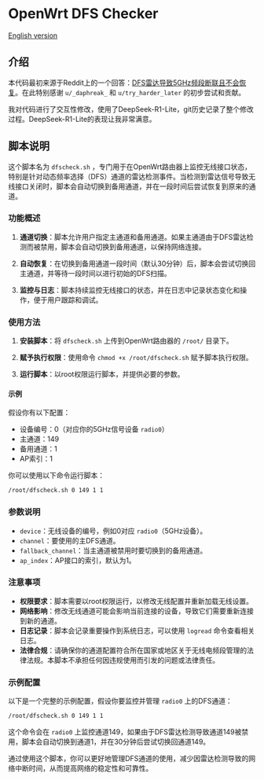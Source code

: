 # OpenWrt DFS Checker

[English version](README_en.md)

## 介绍

本代码最初来源于Reddit上的一个回答：[DFS雷达导致5GHz频段断联且不会恢复](https://www.reddit.com/r/openwrt/comments/rs9pit/dfs_radar_causes_5ghz_to_drop_and_it_doesnt_come/)。在此特别感谢 `u/_daphreak_` 和 `u/try_harder_later` 的初步尝试和贡献。

我对代码进行了交互性修改，使用了DeepSeek-R1-Lite，git历史记录了整个修改过程。DeepSeek-R1-Lite的表现让我非常满意。

## 脚本说明

这个脚本名为 `dfscheck.sh` ，专门用于在OpenWrt路由器上监控无线接口状态，特别是针对动态频率选择（DFS）通道的雷达检测事件。当检测到雷达信号导致无线接口关闭时，脚本会自动切换到备用通道，并在一段时间后尝试恢复到原来的通道。

### 功能概述

1. **通道切换**：脚本允许用户指定主通道和备用通道。如果主通道由于DFS雷达检测而被禁用，脚本会自动切换到备用通道，以保持网络连接。

2. **自动恢复**：在切换到备用通道一段时间（默认30分钟）后，脚本会尝试切换回主通道，并等待一段时间以进行初始的DFS扫描。

3. **监控与日志**：脚本持续监控无线接口的状态，并在日志中记录状态变化和操作，便于用户跟踪和调试。

### 使用方法

1. **安装脚本**：将 `dfscheck.sh` 上传到OpenWrt路由器的 `/root/` 目录下。

2. **赋予执行权限**：使用命令 `chmod +x /root/dfscheck.sh` 赋予脚本执行权限。

3. **运行脚本**：以root权限运行脚本，并提供必要的参数。

#### 示例

假设你有以下配置：

* 设备编号：0（对应你的5GHz信号设备 `radio0`）
* 主通道：149
* 备用通道：1
* AP索引：1

你可以使用以下命令运行脚本：

```sh
/root/dfscheck.sh 0 149 1 1
```

### 参数说明

* `device`：无线设备的编号，例如0对应 `radio0`（5GHz设备）。
* `channel`：要使用的主DFS通道。
* `fallback_channel`：当主通道被禁用时要切换到的备用通道。
* `ap_index`：AP接口的索引，默认为1。

### 注意事项

* **权限要求**：脚本需要以root权限运行，以修改无线配置并重新加载无线设置。
* **网络影响**：修改无线通道可能会影响当前连接的设备，导致它们需要重新连接到新的通道。
* **日志记录**：脚本会记录重要操作到系统日志，可以使用 `logread` 命令查看相关日志。
* **法律合规**：请确保你的通道配置符合所在国家或地区关于无线电频段管理的法律法规。本脚本不承担任何因违规使用而引发的问题或法律责任。

### 示例配置

以下是一个完整的示例配置，假设你要监控并管理 `radio0` 上的DFS通道：

```sh
/root/dfscheck.sh 0 149 1 1
```

这个命令会在 `radio0` 上监控通道149，如果由于DFS雷达检测导致通道149被禁用，脚本会自动切换到通道1，并在30分钟后尝试切换回通道149。

通过使用这个脚本，你可以更好地管理DFS通道的使用，减少因雷达检测导致的网络中断时间，从而提高网络的稳定性和可靠性。
